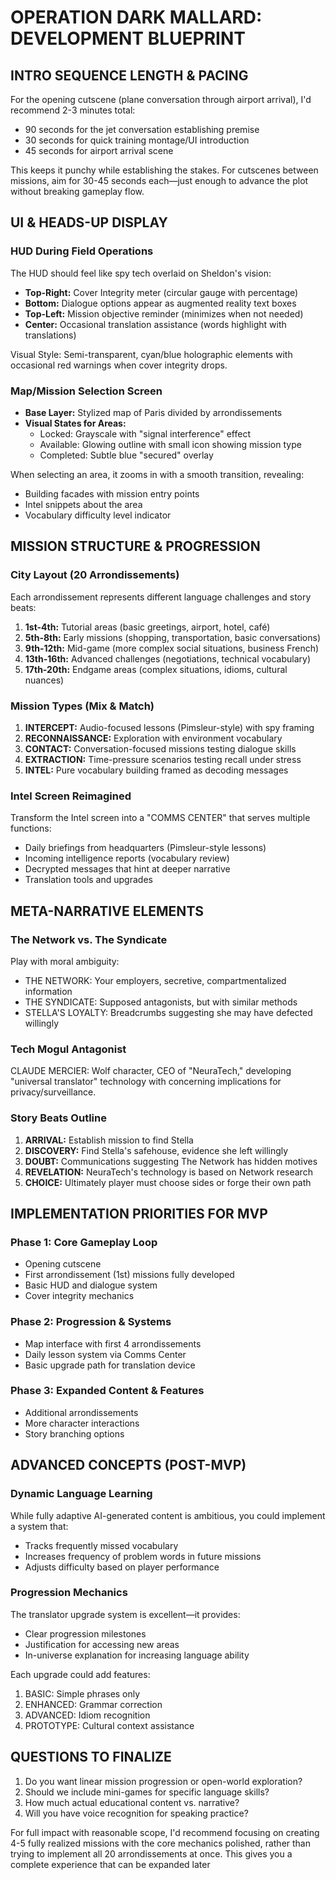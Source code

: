 # OPERATION DARK MALLARD: DEVELOPMENT BLUEPRINT

## INTRO SEQUENCE LENGTH & PACING

For the opening cutscene (plane conversation through airport arrival), I'd recommend 2-3 minutes total:

- 90 seconds for the jet conversation establishing premise
- 30 seconds for quick training montage/UI introduction
- 45 seconds for airport arrival scene

This keeps it punchy while establishing the stakes. For cutscenes between missions, aim for 30-45 seconds each—just enough to advance the plot without breaking gameplay flow.

## UI & HEADS-UP DISPLAY

### HUD During Field Operations

The HUD should feel like spy tech overlaid on Sheldon's vision:

- **Top-Right:** Cover Integrity meter (circular gauge with percentage)
- **Bottom:** Dialogue options appear as augmented reality text boxes
- **Top-Left:** Mission objective reminder (minimizes when not needed)
- **Center:** Occasional translation assistance (words highlight with translations)

Visual Style: Semi-transparent, cyan/blue holographic elements with occasional red warnings when cover integrity drops.

### Map/Mission Selection Screen

- **Base Layer:** Stylized map of Paris divided by arrondissements
- **Visual States for Areas:**
  - Locked: Grayscale with "signal interference" effect
  - Available: Glowing outline with small icon showing mission type
  - Completed: Subtle blue "secured" overlay

When selecting an area, it zooms in with a smooth transition, revealing:

- Building facades with mission entry points
- Intel snippets about the area
- Vocabulary difficulty level indicator

## MISSION STRUCTURE & PROGRESSION

### City Layout (20 Arrondissements)

Each arrondissement represents different language challenges and story beats:

1. **1st-4th:** Tutorial areas (basic greetings, airport, hotel, café)
2. **5th-8th:** Early missions (shopping, transportation, basic conversations)
3. **9th-12th:** Mid-game (more complex social situations, business French)
4. **13th-16th:** Advanced challenges (negotiations, technical vocabulary)
5. **17th-20th:** Endgame areas (complex situations, idioms, cultural nuances)

### Mission Types (Mix & Match)

1. **INTERCEPT:** Audio-focused lessons (Pimsleur-style) with spy framing
2. **RECONNAISSANCE:** Exploration with environment vocabulary
3. **CONTACT:** Conversation-focused missions testing dialogue skills
4. **EXTRACTION:** Time-pressure scenarios testing recall under stress
5. **INTEL:** Pure vocabulary building framed as decoding messages

### Intel Screen Reimagined

Transform the Intel screen into a "COMMS CENTER" that serves multiple functions:

- Daily briefings from headquarters (Pimsleur-style lessons)
- Incoming intelligence reports (vocabulary review)
- Decrypted messages that hint at deeper narrative
- Translation tools and upgrades

## META-NARRATIVE ELEMENTS

### The Network vs. The Syndicate

Play with moral ambiguity:

- THE NETWORK: Your employers, secretive, compartmentalized information
- THE SYNDICATE: Supposed antagonists, but with similar methods
- STELLA'S LOYALTY: Breadcrumbs suggesting she may have defected willingly

### Tech Mogul Antagonist

CLAUDE MERCIER: Wolf character, CEO of "NeuraTech," developing "universal translator" technology with concerning implications for privacy/surveillance.

### Story Beats Outline

1. **ARRIVAL:** Establish mission to find Stella
2. **DISCOVERY:** Find Stella's safehouse, evidence she left willingly
3. **DOUBT:** Communications suggesting The Network has hidden motives
4. **REVELATION:** NeuraTech's technology is based on Network research
5. **CHOICE:** Ultimately player must choose sides or forge their own path

## IMPLEMENTATION PRIORITIES FOR MVP

### Phase 1: Core Gameplay Loop

- Opening cutscene
- First arrondissement (1st) missions fully developed
- Basic HUD and dialogue system
- Cover integrity mechanics

### Phase 2: Progression & Systems

- Map interface with first 4 arrondissements
- Daily lesson system via Comms Center
- Basic upgrade path for translation device

### Phase 3: Expanded Content & Features

- Additional arrondissements
- More character interactions
- Story branching options

## ADVANCED CONCEPTS (POST-MVP)

### Dynamic Language Learning

While fully adaptive AI-generated content is ambitious, you could implement a system that:

- Tracks frequently missed vocabulary
- Increases frequency of problem words in future missions
- Adjusts difficulty based on player performance

### Progression Mechanics

The translator upgrade system is excellent—it provides:

- Clear progression milestones
- Justification for accessing new areas
- In-universe explanation for increasing language ability

Each upgrade could add features:

1. BASIC: Simple phrases only
2. ENHANCED: Grammar correction
3. ADVANCED: Idiom recognition
4. PROTOTYPE: Cultural context assistance

## QUESTIONS TO FINALIZE

1. Do you want linear mission progression or open-world exploration?
2. Should we include mini-games for specific language skills?
3. How much actual educational content vs. narrative?
4. Will you have voice recognition for speaking practice?

For full impact with reasonable scope, I'd recommend focusing on creating 4-5 fully realized missions with the core mechanics polished, rather than trying to implement all 20 arrondissements at once. This gives you a complete experience that can be expanded later
